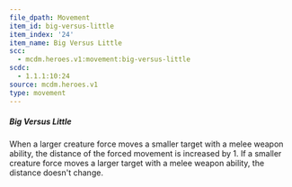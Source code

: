 ```yaml
---
file_dpath: Movement
item_id: big-versus-little
item_index: '24'
item_name: Big Versus Little
scc:
  - mcdm.heroes.v1:movement:big-versus-little
scdc:
  - 1.1.1:10:24
source: mcdm.heroes.v1
type: movement
---
```


##### Big Versus Little

When a larger creature force moves a smaller target with a melee weapon ability, the distance of the forced movement is increased by 1. If a smaller creature force moves a larger target with a melee weapon ability, the distance doesn't change.
